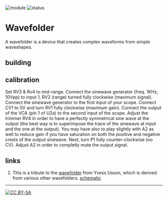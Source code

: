 ![module](https://img.shields.io/badge/module-other-yellow)
![status](https://img.shields.io/badge/status-work%20in%20progress-orange)

# Wavefolder

A wavefolder is a device that creates complex waveforms from simple waveshapes.

## building

## calibration

Set RV3 & Rv4 to mid-range.
Connect the sinewave generator (freq. 1KHz, 10Vpp) to input 1, RV2 (range) turned fully clockwise (maximum signal).
Connect the sinewave generator to the first input of your scope.
Connect CV1 to 0V and turn RV1 fully clockwise (maximum gain).
Connect the output of the VCA (pin 1 of U2a) to the second input of the scope.
Adjust the trimmer RV4 in order to have a perfectly symmetrical sine wave at the output (the best way is to superimpose the trace of the sinewave at input and the one at the output). You may have also to play slightly with A2 as well to reduce gain if you have saturation on both the positive and negative crests of the output sinewave.
Next, turn P1 fully counter-clockwise (no CV). Adjust A2 in order to completly mute the output signal.

## links

1) This is a tribute to the [wavefolder](http://www.yusynth.net/Modular/EN/WAVEFOLDER/index.html) from Yvess Usson, which is derived from various other wavefolders. [schematic](http://www.yusynth.net/Modular/Commun/WAVEFOLDER/new/JHWavefolder-sch.gif)

---
[![CC BY-SA](https://licensebuttons.net/l/by-sa/3.0/88x31.png)](https://creativecommons.org/licenses/by-sa/4.0/)
